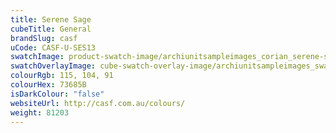 ```yaml
---
title: Serene Sage
cubeTitle: General
brandSlug: casf
uCode: CASF-U-SES13
swatchImage: product-swatch-image/archiunitsampleimages_corian_serene-sage.jpg
swatchOverlayImage: cube-swatch-overlay-image/archiunitsampleimages_swatch-overlay_corian.png
colourRgb: 115, 104, 91
colourHex: 73685B
isDarkColour: "false"
websiteUrl: http://casf.com.au/colours/
weight: 81203
---
```

